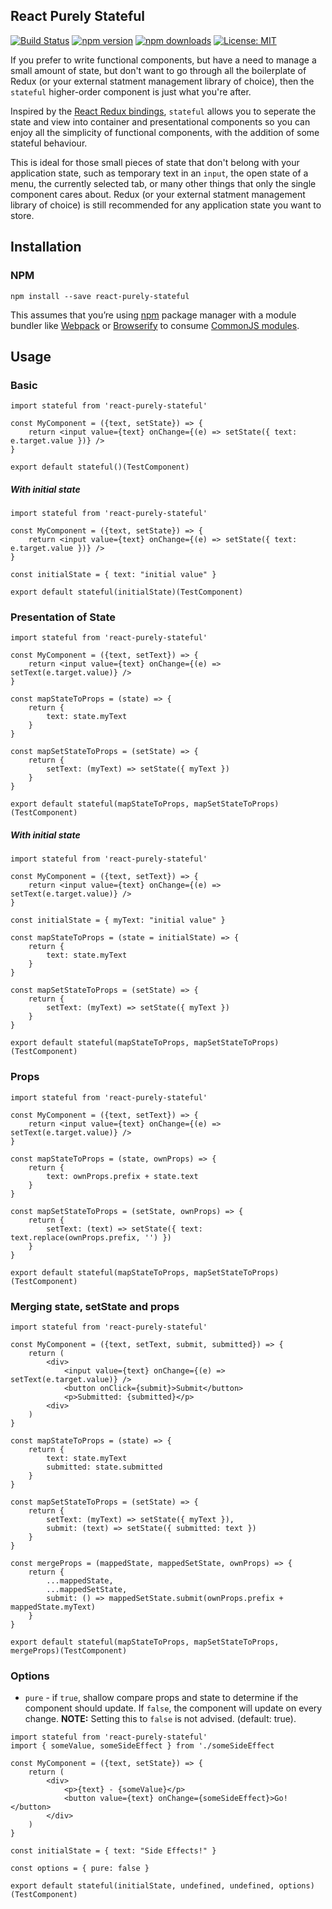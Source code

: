 React Purely Stateful
---------------------
[![Build Status](https://img.shields.io/travis/mpeyper/react-purely-stateful/master.svg?style=flat-square)](https://travis-ci.org/mpeyper/react-purely-stateful) 
[![npm version](https://img.shields.io/npm/v/react-purely-stateful.svg?style=flat-square)](https://www.npmjs.com/package/react-purely-stateful) 
[![npm downloads](https://img.shields.io/npm/dm/react-purely-stateful.svg?style=flat-square)](https://www.npmjs.com/package/react-purely-stateful)
[![License: MIT](https://img.shields.io/npm/l/react-purely-stateful.svg?style=flat-square)](LICENSE.md)

If you prefer to write functional components, but have a need to manage a small amount of state, but don't want to go through all the boilerplate of Redux (or your external statment management library of choice), then the `stateful` higher-order component is just what you're after.

Inspired by the [React Redux bindings](https://github.com/reactjs/react-redux), `stateful` allows you to seperate the state and view into container and presentational components so you can enjoy all the simplicity of functional components, with the addition of some stateful behaviour.

This is ideal for those small pieces of state that don't belong with your application state, such as temporary text in an `input`, the open state of a menu, the currently selected tab, or many other things that only the single component cares about.  Redux (or your external statment management library of choice) is still recommended for any application state you want to store.

## Installation

### NPM

```
npm install --save react-purely-stateful
```

This assumes that you’re using [npm](http://npmjs.com/) package manager with a module bundler like [Webpack](https://webpack.js.org/) or [Browserify](http://browserify.org/) to consume [CommonJS modules](http://webpack.github.io/docs/commonjs.html).

## Usage

### Basic

```
import stateful from 'react-purely-stateful'

const MyComponent = ({text, setState}) => {
    return <input value={text} onChange={(e) => setState({ text: e.target.value })} />
}

export default stateful()(TestComponent)
```

##### With initial state

```
import stateful from 'react-purely-stateful'

const MyComponent = ({text, setState}) => {
    return <input value={text} onChange={(e) => setState({ text: e.target.value })} />
}

const initialState = { text: "initial value" }

export default stateful(initialState)(TestComponent)
```

### Presentation of State

```
import stateful from 'react-purely-stateful'

const MyComponent = ({text, setText}) => {
    return <input value={text} onChange={(e) => setText(e.target.value)} />
}

const mapStateToProps = (state) => {
    return {
        text: state.myText
    }
}

const mapSetStateToProps = (setState) => {
    return {
        setText: (myText) => setState({ myText })
    }
}

export default stateful(mapStateToProps, mapSetStateToProps)(TestComponent)
```

##### With initial state

```
import stateful from 'react-purely-stateful'

const MyComponent = ({text, setText}) => {
    return <input value={text} onChange={(e) => setText(e.target.value)} />
}

const initialState = { myText: "initial value" }

const mapStateToProps = (state = initialState) => {
    return {
        text: state.myText
    }
}

const mapSetStateToProps = (setState) => {
    return {
        setText: (myText) => setState({ myText })
    }
}

export default stateful(mapStateToProps, mapSetStateToProps)(TestComponent)
```

### Props

```
import stateful from 'react-purely-stateful'

const MyComponent = ({text, setText}) => {
    return <input value={text} onChange={(e) => setText(e.target.value)} />
}

const mapStateToProps = (state, ownProps) => {
    return {
        text: ownProps.prefix + state.text
    }
}

const mapSetStateToProps = (setState, ownProps) => {
    return {
        setText: (text) => setState({ text: text.replace(ownProps.prefix, '') })
    }
}

export default stateful(mapStateToProps, mapSetStateToProps)(TestComponent)
```

### Merging state, setState and props

```
import stateful from 'react-purely-stateful'

const MyComponent = ({text, setText, submit, submitted}) => {
    return (
        <div>
            <input value={text} onChange={(e) => setText(e.target.value)} />
            <button onClick={submit}>Submit</button>
            <p>Submitted: {submitted}</p>
        <div>
    )
}

const mapStateToProps = (state) => {
    return {
        text: state.myText
        submitted: state.submitted
    }
}

const mapSetStateToProps = (setState) => {
    return {
        setText: (myText) => setState({ myText }),
        submit: (text) => setState({ submitted: text })
    }
}

const mergeProps = (mappedState, mappedSetState, ownProps) => {
    return {
        ...mappedState,
        ...mappedSetState,
        submit: () => mappedSetState.submit(ownProps.prefix + mappedState.myText)
    }
}

export default stateful(mapStateToProps, mapSetStateToProps, mergeProps)(TestComponent)
```

### Options

- `pure` - if `true`, shallow compare props and state to determine if the component should update.  If `false`, the component will update on every change.  **NOTE:** Setting this to `false` is not advised. (default: true).

```
import stateful from 'react-purely-stateful'
import { someValue, someSideEffect } from './someSideEffect

const MyComponent = ({text, setState}) => {
    return (
        <div>
            <p>{text} - {someValue}</p>
            <button value={text} onChange={someSideEffect}>Go!</button>
        </div>
    )
}

const initialState = { text: "Side Effects!" }

const options = { pure: false }

export default stateful(initialState, undefined, undefined, options)(TestComponent)
```
